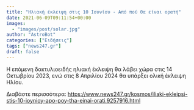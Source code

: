 ```yaml
---
title: "Ηλιακή έκλειψη στις 10 Ιουνίου - Από πού θα είναι ορατή"
date: 2021-06-09T09:11:54+00:00
images:
  - "images/post/solar.jpg"
author: "AstroBot"
categories: ["Ειδήσεις"]
tags: ["news247.gr"]
draft: false
---
```


Η επόμενη δακτυλιοειδής ηλιακή έκλειψη θα λάβει χώρα στις 14 Οκτωβρίου 2023, ενώ στις 8 Απριλίου 2024 θα υπάρξει ολική έκλειψη Ηλίου.

Διαβάστε περισσότερα: https://www.news247.gr/kosmos/iliaki-ekleipsi-stis-10-ioynioy-apo-poy-tha-einai-orati.9257916.html
